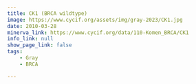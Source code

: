 ```yaml
---
title: CK1 (BRCA wildtype)
image: https://www.cycif.org/assets/img/gray-2023/CK1.jpg
date: 2010-03-28
minerva_link: https://www.cycif.org/data/110-Komen_BRCA/CK1
info_link: null
show_page_link: false
tags:
    - Gray
    - BRCA

---
```

